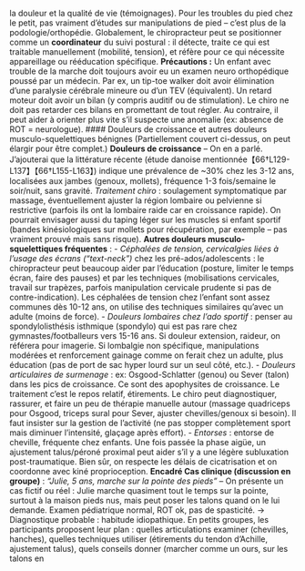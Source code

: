 la douleur et la qualité de vie (témoignages). Pour les troubles du pied chez le petit, pas vraiment d’études sur manipulations de pied – c’est plus de la podologie/orthopédie. Globalement, le chiropracteur peut se positionner comme un **coordinateur** du suivi postural : il détecte, traite ce qui est traitable manuellement (mobilité, tension), et réfère pour ce qui nécessite appareillage ou rééducation spécifique. **Précautions :** Un enfant avec trouble de la marche doit toujours avoir eu un examen neuro orthopédique poussé par un médecin. Par ex, un tip-toe walker doit avoir élimination d’une paralysie cérébrale mineure ou d’un TEV (équivalent). Un retard moteur doit avoir un bilan (y compris auditif ou de stimulation). Le chiro ne doit pas retarder ces bilans en promettant de tout régler. Au contraire, il peut aider à orienter plus vite s’il suspecte une anomalie (ex: absence de ROT = neurologue). #### Douleurs de croissance et autres douleurs musculo-squelettiques bénignes (Partiellement couvert ci-dessus, on peut élargir pour être complet.) **Douleurs de croissance** – On en a parlé. J’ajouterai que la littérature récente (étude danoise mentionnée【66†L129-L137】【66†L155-L163】) indique une prévalence de ~30% chez les 3-12 ans, localisées aux jambes (genoux, mollets), fréquence 1-3 fois/semaine le soir/nuit, sans gravité. *Traitement chiro* : soulagement symptomatique par massage, éventuellement ajuster la région lombaire ou pelvienne si restrictive (parfois ils ont la lombaire raide car en croissance rapide). On pourrait envisager aussi du taping léger sur les muscles si enfant sportif (bandes kinésiologiques sur mollets pour récupération, par exemple – pas vraiment prouvé mais sans risque). **Autres douleurs musculo-squelettiques fréquentes** : - *Céphalées de tension, cervicalgies liées à l’usage des écrans (“text-neck”)* chez les pré-ados/adolescents : le chiropracteur peut beaucoup aider par l’éducation (posture, limiter le temps écran, faire des pauses) et par les techniques (mobilisations cervicales, travail sur trapèzes, parfois manipulation cervicale prudente si pas de contre-indication). Les céphalées de tension chez l’enfant sont assez communes dès 10-12 ans, on utilise des techniques similaires qu’avec un adulte (moins de force). - *Douleurs lombaires chez l’ado sportif* : penser au spondylolisthésis isthmique (spondylo) qui est pas rare chez gymnastes/footballeurs vers 15-16 ans. Si douleur extension, raideur, on référera pour imagerie. Si lombalgie non spécifique, manipulations modérées et renforcement gainage comme on ferait chez un adulte, plus éducation (pas de port de sac hyper lourd sur un seul côté, etc.). - *Douleurs articulaires de surmenage* : ex: Osgood-Schlatter (genou) ou Sever (talon) dans les pics de croissance. Ce sont des apophysites de croissance. Le traitement c’est le repos relatif, étirements. Le chiro peut diagnostiquer, rassurer, et faire un peu de thérapie manuelle autour (massage quadriceps pour Osgood, triceps sural pour Sever, ajuster chevilles/genoux si besoin). Il faut insister sur la gestion de l’activité (ne pas stopper complètement sport mais diminuer l’intensité, glaçage après effort). - *Entorses* : entorse de cheville, fréquente chez enfants. Une fois passée la phase aigüe, un ajustement talus/péroné proximal peut aider s’il y a une légère subluxation post-traumatique. Bien sûr, on respecte les délais de cicatrisation et on coordonne avec kiné proprioception. **Encadré Cas clinique (discussion en groupe)** : *“Julie, 5 ans, marche sur la pointe des pieds”* – On présente un cas fictif ou réel : Julie marche quasiment tout le temps sur la pointe, surtout à la maison pieds nus, mais peut poser les talons quand on le lui demande. Examen pédiatrique normal, ROT ok, pas de spasticité. -> Diagnostique probable : habitude idiopathique. En petits groupes, les participants proposent leur plan : quelles articulations examiner (chevilles, hanches), quelles techniques utiliser (étirements du tendon d’Achille, ajustement talus), quels conseils donner (marcher comme un ours, sur les talons en